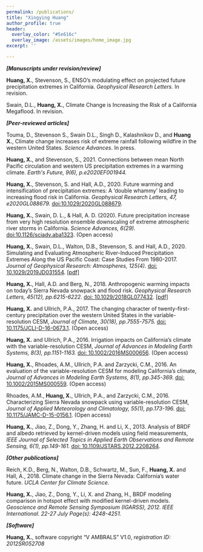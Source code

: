 ```yaml
---
permalink: /publications/
title: "Xingying Huang"
author_profile: true
header:
  overlay_color: "#5e616c"
  overlay_image: /assets/images/home_image.jpg
excerpt: ''

---
```


***[Manuscripts under revision/review]***

**Huang, X.**, Stevenson, S., ENSO’s modulating effect on projected future precipitation extremes in California. *Geophysical Research Letters.* In revision.

Swain, D.L., **Huang, X.**, Climate Change is Increasing the Risk of a California Megaflood. In revision.

***[Peer-reviewed articles]***

Touma, D., Stevenson S., Swain D.L., Singh D., Kalashnikov D., and **Huang X.**, Climate change increases risk of extreme rainfall following wildfire in the western
United States. *Science Advances*. In press.

**Huang, X.**, and Stevenson, S., 2021. Connections between mean North Pacific circulation and western US precipitation extremes in a warming climate. *Earth's Future, 9(6), p.e2020EF001944.*

**Huang, X.**, Stevenson, S. and Hall, A.D., 2020. Future warming and intensification of precipitation extremes: A ‘double whammy’ leading to increasing flood risk in California. *Geophysical Research Letters, 47, e2020GL088679.* [doi:10.1029/2020GL088679](https://doi.org/10.1029/2020GL088679).

**Huang, X.**, Swain, D. L., & Hall, A. D. (2020). Future precipitation increase from very high resolution ensemble downscaling of extreme atmospheric river storms in California. *Science Advances, 6(29).* [doi:10.1126/sciadv.aba1323](https://doi.org/10.1126/sciadv.aba1323). (Open access)

**Huang, X.**, Swain, D.L., Walton, D.B., Stevenson, S. and Hall, A.D., 2020. Simulating and Evaluating Atmospheric River-Induced Precipitation Extremes Along the US Pacific Coast: Case Studies From 1980-2017. *Journal of Geophysical Research: Atmospheres, 125(4).* [doi: 10.1029/2019JD031554](https://agupubs.onlinelibrary.wiley.com/doi/abs/10.1029/2019JD031554). [[pdf]](https://www.researchgate.net/profile/Xingying_Huang/publication/338921190_Simulating_and_Evaluating_Atmospheric_River_Induced_Precipitation_Extremes_along_the_US_Pacific_Coast_Case_Studies_from_1980-2017/links/5eab58e745851592d6ae60c5/Simulating-and-Evaluating-Atmospheric-River-Induced-Precipitation-Extremes-along-the-US-Pacific-Coast-Case-Studies-from-1980-2017.pdf)

**Huang, X.**, Hall, A.D. and Berg, N., 2018. Anthropogenic warming impacts on today’s Sierra Nevada snowpack and flood risk. *Geophysical Research Letters, 45(12), pp.6215-6222.* [doi: 10.1029/2018GL077432](https://agupubs.onlinelibrary.wiley.com/doi/full/10.1029/2018GL077432). [[pdf]](https://agupubs.onlinelibrary.wiley.com/doi/pdf/10.1029/2018GL077432)

**Huang, X.** and Ullrich, P.A., 2017. The changing character of twenty-first-century precipitation over the western United States in the variable-resolution CESM, *Journal of Climate, 30(18), pp.7555-7575.* [doi: 10.1175/JCLI-D-16-0673.1](https://journals.ametsoc.org/jcli/article/30/18/7555/342716). (Open access)

**Huang, X.** and Ullrich, P.A., 2016. Irrigation impacts on California’s climate with the variable-resolution CESM, *Journal of Advances in Modeling Earth Systems, 8(3), pp.1151-1163.* [doi: 10.1002/2016MS000656](https://agupubs.onlinelibrary.wiley.com/doi/full/10.1002/2016MS000656). (Open access)

**Huang, X.**, Rhoades, A.M., Ullrich, P.A. and Zarzycki, C.M., 2016. An evaluation of the variable-resolution CESM for modeling California’s climate, *Journal of Advances in Modeling Earth Systems, 8(1), pp.345-369.* [doi: 10.1002/2015MS000559](https://agupubs.onlinelibrary.wiley.com/doi/full/10.1002/2015MS000559). (Open access)

Rhoades, A.M., **Huang, X.**, Ullrich, P.A., and Zarzycki, C.M., 2016. Characterizing Sierra Nevada snowpack using variable-resolution CESM, *Journal of Applied Meteorology and Climatology, 55(1), pp.173-196.* [doi: 10.1175/JAMC-D-15-0156.1](https://journals.ametsoc.org/jamc/article/55/1/173/14098). (Open access)

**Huang, X.**, Jiao, Z., Dong, Y., Zhang, H. and Li, X., 2013. Analysis of BRDF and albedo retrieved by kernel-driven models using field measurements, *IEEE Journal of Selected Topics in Applied Earth Observations and Remote Sensing, 6(1), pp.149-161.* [doi: 10.1109/JSTARS.2012.2208264](https://ieeexplore.ieee.org/abstract/document/6287608?casa_token=_6Vt7tkSUsUAAAAA:ZcUZkjc3OjNITZSplmYgdoV_wHyJqkHjf8kQY-zFs3eImDOdNekZAlkESpXspAPGfXSl-P8zYg).

***[Other publications]***

Reich, K.D., Berg, N., Walton, D.B., Schwartz, M., Sun, F., **Huang, X.** and Hall, A., 2018. Climate change in the Sierra Nevada: California’s water future. *UCLA Center for Climate Science.*

**Huang, X.**, Jiao, Z., Dong, Y., Li, X. and Zhang, H., BRDF modeling comparison in hotspot effect with modified kernel-driven models. *Geoscience and Remote Sensing Symposium (IGARSS), 2012. IEEE International. 22-27 July Page(s): 4248-4251.*

***[Software]***

**Huang, X.**, software copyright “V AMBRALS” V1.0, *registration ID: 2012SR052708*
